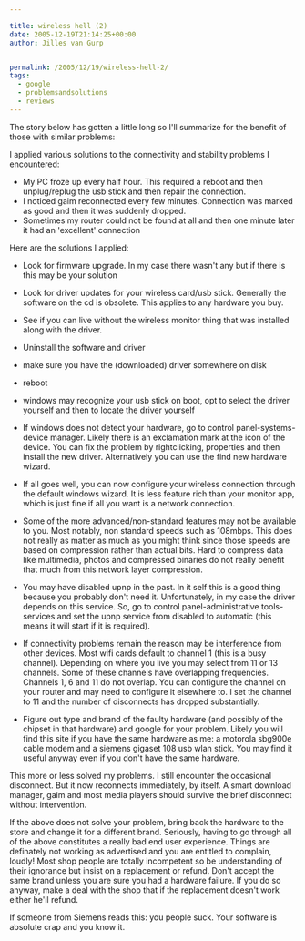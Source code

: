 ```yaml
---

title: wireless hell (2)
date: 2005-12-19T21:14:25+00:00
author: Jilles van Gurp


permalink: /2005/12/19/wireless-hell-2/
tags:
  - google
  - problemsandsolutions
  - reviews
---
```

The story below has gotten a little long so I'll summarize for the benefit of those with similar problems:

I applied various solutions to the connectivity and stability problems I encountered:

- My PC froze up every half hour. This required a reboot and then unplug/replug the usb stick and then repair the connection.
- I noticed gaim reconnected every few minutes. Connection was marked as good and then it was suddenly dropped.
- Sometimes my router could not be found at all and then one minute later it had an 'excellent' connection

Here are the solutions I applied:

- Look for firmware upgrade. In my case there wasn't any but if there is this may be your solution
- Look for driver updates for your wireless card/usb stick. Generally the software on the cd is obsolete. This applies to any hardware you buy.
- See if you can live without the wireless monitor thing that was installed along with the driver. 
- Uninstall the software and driver
- make sure you have the (downloaded) driver somewhere on disk
- reboot
- windows may recognize your usb stick on boot, opt to select the driver yourself and then to locate the driver yourself
- If windows does not detect your hardware, go to control panel-systems-device manager. Likely there is an exclamation mark at the icon of the device. You can fix the problem by rightclicking, properties and then install the new driver. Alternatively you can use the find new hardware wizard.
- If all goes well, you can now configure your wireless connection through the default windows wizard. It is less feature rich than your monitor app, which is just fine if all you want is a network connection.
- Some of the more advanced/non-standard features may not be available to you. Most notably, non standard speeds such as 108mbps. This does not really as matter as much as you might think since those speeds are based on compression rather than actual bits. Hard to compress data like multimedia, photos and compressed binaries do not really benefit that much from this network layer compression.

- You may have disabled upnp in the past. In it self this is a good thing because you probably don't need it. Unfortunately, in my case the driver depends on this service. So, go to control panel-administrative tools-services and set the upnp service from disabled to automatic (this means it will start if it is required).
- If connectivity problems remain the reason may be interference from other devices. Most wifi cards default to channel 1 (this is a busy channel). Depending on where you live you may select from 11 or 13 channels. Some of these channels have overlapping frequencies. Channels 1, 6 and 11 do not overlap. You can configure the channel on your router and may need to configure it elsewhere to. I set the channel to 11 and the number of disconnects has dropped substantially.
- Figure out type and brand of the faulty hardware (and possibly of the chipset in that hardware) and google for your problem. Likely you will find this site if you have the same hardware as me: a motorola sbg900e cable modem and a siemens gigaset 108 usb wlan stick. You may find it useful anyway even if you don't have the same hardware.

This more or less solved my problems. I still encounter the occasional disconnect. But it now reconnects immediately, by itself. A smart download manager, gaim and most media players should survive the brief disconnect without intervention.

If the above does not solve your problem, bring back the hardware to the store and change it for a different brand. Seriously, having to go through all of the above constitutes a really bad end user experience. Things are definately not working as advertised and you are entitled to complain, loudly! Most shop people are totally incompetent so be understanding of their ignorance but insist on a replacement or refund. Don't accept the same brand unless you are sure you had a hardware failure. If you do so anyway, make a deal with the shop that if the replacement doesn't work either he'll refund.

If someone from Siemens reads this: you people suck. Your software is absolute crap and you know it.